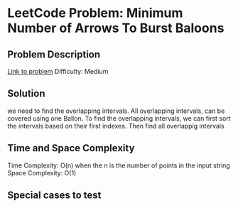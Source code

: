 # LeetCode Problem: Minimum Number of Arrows To Burst Baloons

## Problem Description
[Link to problem](https://leetcode.com/problems/minimum-number-of-arrows-to-burst-balloons/description/?envType=study-plan-v2&envId=top-interview-150)
Difficulty: Medium

## Solution
we need to find the overlapping intervals. All overlapping intervals, can be covered
using one Ballon. To find the overlapping intervals, we can first sort the intervals
based on their first indexes. Then find all overlappig intervals

## Time and Space Complexity
Time Complexity: O(n) when the n is the number of points in the input string
Space Complexity: O(1)

## Special cases to test
